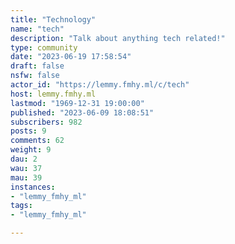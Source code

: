 ```yaml
---
title: "Technology" 
name: "tech"
description: "Talk about anything tech related!"
type: community
date: "2023-06-19 17:58:54"
draft: false
nsfw: false
actor_id: "https://lemmy.fmhy.ml/c/tech"
host: lemmy.fmhy.ml
lastmod: "1969-12-31 19:00:00"
published: "2023-06-09 18:08:51"
subscribers: 982
posts: 9
comments: 62
weight: 9
dau: 2
wau: 37
mau: 39
instances:
- "lemmy_fmhy_ml"
tags: 
- "lemmy_fmhy_ml"

---
```

